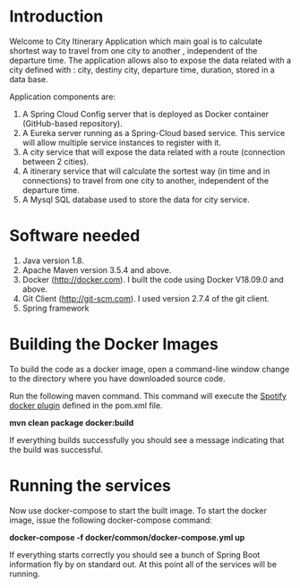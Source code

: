 # Introduction
Welcome to City Itinerary Application which main goal is to calculate shortest way to travel from one city to another , independent of the departure time. The application allows also to expose the data related with a city defined with : city, destiny city, departure time, duration, stored in a data base.

Application components are:
1.  A Spring Cloud Config server that is deployed as Docker container (GitHub-based repository).
2.  A Eureka server running as a Spring-Cloud based service.  This service will allow multiple service instances to register with it.
3.  A city service that will expose the data related with a route (connection between 2 cities).
4.  A itinerary service that will calculate the sortest way (in time and in connections) to travel from one city to another, independent of the departure time.
5.  A Mysql SQL database used to store the data for city service.

# Software needed
1.  Java version 1.8.
2.	Apache Maven version 3.5.4 and above.
3.	Docker (http://docker.com). I built the code using Docker V18.09.0 and above.
4.	Git Client (http://git-scm.com). I used version 2.7.4 of the git client.
5.  Spring framework

# Building the Docker Images 
To build the code as a docker image, open a command-line window change to the directory where you have downloaded source code.

Run the following maven command.  This command will execute the [Spotify docker plugin](https://github.com/spotify/docker-maven-plugin) defined in the pom.xml file.  

   **mvn clean package docker:build**

 If everything builds successfully you should see a message indicating that the build was successful.

# Running the services

Now use docker-compose to start the built image. To start the docker image, issue the following docker-compose command:

   **docker-compose -f docker/common/docker-compose.yml up**

If everything starts correctly you should see a bunch of Spring Boot information fly by on standard out.  At this point all of the services will be running.
